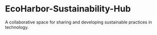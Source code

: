 # EcoHarbor-Sustainability-Hub
A collaborative space for sharing and developing sustainable practices in technology.
